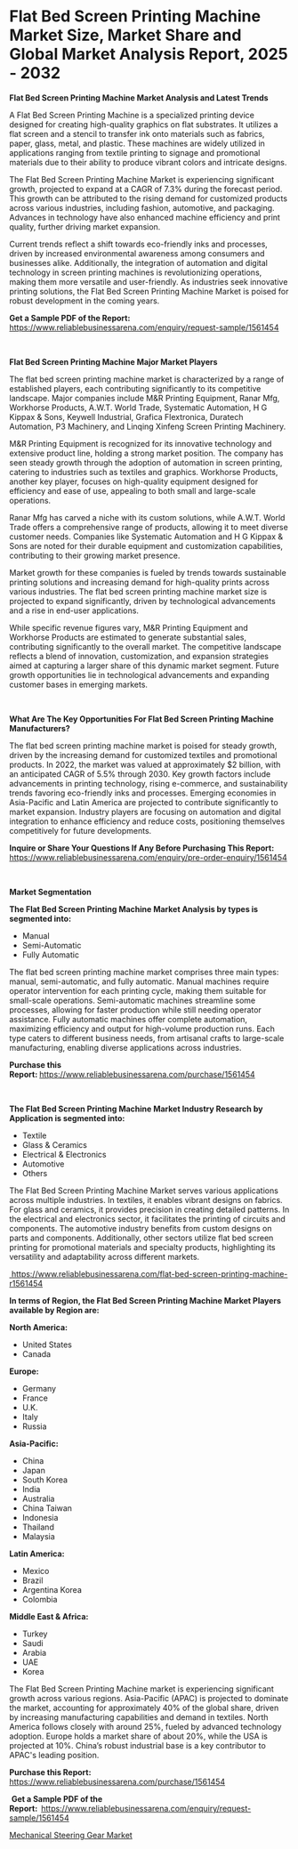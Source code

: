 <p><h1>Flat Bed Screen Printing Machine Market Size, Market Share and Global Market Analysis Report, 2025 - 2032</h1></p><p><strong>Flat Bed Screen Printing Machine Market Analysis and Latest Trends</strong></p>
<p><p>A Flat Bed Screen Printing Machine is a specialized printing device designed for creating high-quality graphics on flat substrates. It utilizes a flat screen and a stencil to transfer ink onto materials such as fabrics, paper, glass, metal, and plastic. These machines are widely utilized in applications ranging from textile printing to signage and promotional materials due to their ability to produce vibrant colors and intricate designs.</p><p>The Flat Bed Screen Printing Machine Market is experiencing significant growth, projected to expand at a CAGR of 7.3% during the forecast period. This growth can be attributed to the rising demand for customized products across various industries, including fashion, automotive, and packaging. Advances in technology have also enhanced machine efficiency and print quality, further driving market expansion.</p><p>Current trends reflect a shift towards eco-friendly inks and processes, driven by increased environmental awareness among consumers and businesses alike. Additionally, the integration of automation and digital technology in screen printing machines is revolutionizing operations, making them more versatile and user-friendly. As industries seek innovative printing solutions, the Flat Bed Screen Printing Machine Market is poised for robust development in the coming years.</p></p>
<p><strong>Get a Sample PDF of the Report:&nbsp;</strong> <a href="https://www.reliablebusinessarena.com/enquiry/request-sample/1561454?utm_campaign=3186&utm_medium=2&utm_source=Github&utm_content=ia&utm_term=08042025&utm_id=flat-bed-screen-printing-machine">https://www.reliablebusinessarena.com/enquiry/request-sample/1561454</a></p>
<p>&nbsp;</p>
<p><strong>Flat Bed Screen Printing Machine Major Market Players</strong></p>
<p><p>The flat bed screen printing machine market is characterized by a range of established players, each contributing significantly to its competitive landscape. Major companies include M&R Printing Equipment, Ranar Mfg, Workhorse Products, A.W.T. World Trade, Systematic Automation, H G Kippax & Sons, Keywell Industrial, Grafica Flextronica, Duratech Automation, P3 Machinery, and Linqing Xinfeng Screen Printing Machinery.</p><p>M&R Printing Equipment is recognized for its innovative technology and extensive product line, holding a strong market position. The company has seen steady growth through the adoption of automation in screen printing, catering to industries such as textiles and graphics. Workhorse Products, another key player, focuses on high-quality equipment designed for efficiency and ease of use, appealing to both small and large-scale operations.</p><p>Ranar Mfg has carved a niche with its custom solutions, while A.W.T. World Trade offers a comprehensive range of products, allowing it to meet diverse customer needs. Companies like Systematic Automation and H G Kippax & Sons are noted for their durable equipment and customization capabilities, contributing to their growing market presence.</p><p>Market growth for these companies is fueled by trends towards sustainable printing solutions and increasing demand for high-quality prints across various industries. The flat bed screen printing machine market size is projected to expand significantly, driven by technological advancements and a rise in end-user applications.</p><p>While specific revenue figures vary, M&R Printing Equipment and Workhorse Products are estimated to generate substantial sales, contributing significantly to the overall market. The competitive landscape reflects a blend of innovation, customization, and expansion strategies aimed at capturing a larger share of this dynamic market segment. Future growth opportunities lie in technological advancements and expanding customer bases in emerging markets.</p></p>
<p>&nbsp;</p>
<p><strong>What Are The Key Opportunities For Flat Bed Screen Printing Machine Manufacturers?</strong></p>
<p><p>The flat bed screen printing machine market is poised for steady growth, driven by the increasing demand for customized textiles and promotional products. In 2022, the market was valued at approximately $2 billion, with an anticipated CAGR of 5.5% through 2030. Key growth factors include advancements in printing technology, rising e-commerce, and sustainability trends favoring eco-friendly inks and processes. Emerging economies in Asia-Pacific and Latin America are projected to contribute significantly to market expansion. Industry players are focusing on automation and digital integration to enhance efficiency and reduce costs, positioning themselves competitively for future developments.</p></p>
<p><strong>Inquire or Share Your Questions If Any Before Purchasing This Report:</strong> <a href="https://www.reliablebusinessarena.com/enquiry/pre-order-enquiry/1561454?utm_campaign=3186&utm_medium=2&utm_source=Github&utm_content=ia&utm_term=08042025&utm_id=flat-bed-screen-printing-machine">https://www.reliablebusinessarena.com/enquiry/pre-order-enquiry/1561454</a></p>
<p>&nbsp;</p>
<p><strong>Market Segmentation</strong></p>
<p><strong>The Flat Bed Screen Printing Machine Market Analysis by types is segmented into:</strong></p>
<p><ul><li>Manual</li><li>Semi-Automatic</li><li>Fully Automatic</li></ul></p>
<p><p>The flat bed screen printing machine market comprises three main types: manual, semi-automatic, and fully automatic. Manual machines require operator intervention for each printing cycle, making them suitable for small-scale operations. Semi-automatic machines streamline some processes, allowing for faster production while still needing operator assistance. Fully automatic machines offer complete automation, maximizing efficiency and output for high-volume production runs. Each type caters to different business needs, from artisanal crafts to large-scale manufacturing, enabling diverse applications across industries.</p></p>
<p><strong>Purchase this Report:&nbsp;</strong><a href="https://www.reliablebusinessarena.com/purchase/1561454?utm_campaign=3186&utm_medium=2&utm_source=Github&utm_content=ia&utm_term=08042025&utm_id=flat-bed-screen-printing-machine">https://www.reliablebusinessarena.com/purchase/1561454</a></p>
<p>&nbsp;</p>
<p><strong>The Flat Bed Screen Printing Machine Market Industry Research by Application is segmented into:</strong></p>
<p><ul><li>Textile</li><li>Glass & Ceramics</li><li>Electrical & Electronics</li><li>Automotive</li><li>Others</li></ul></p>
<p><p>The Flat Bed Screen Printing Machine Market serves various applications across multiple industries. In textiles, it enables vibrant designs on fabrics. For glass and ceramics, it provides precision in creating detailed patterns. In the electrical and electronics sector, it facilitates the printing of circuits and components. The automotive industry benefits from custom designs on parts and components. Additionally, other sectors utilize flat bed screen printing for promotional materials and specialty products, highlighting its versatility and adaptability across different markets.</p></p>
<p><a href="https://www.reliablebusinessarena.com/flat-bed-screen-printing-machine-r1561454?utm_campaign=3186&utm_medium=2&utm_source=Github&utm_content=ia&utm_term=08042025&utm_id=flat-bed-screen-printing-machine">&nbsp;https://www.reliablebusinessarena.com/flat-bed-screen-printing-machine-r1561454</a></p>
<p><strong>In terms of Region, the Flat Bed Screen Printing Machine Market Players available by Region are:</strong></p>
<p>
    <p> <strong> North America: </strong>
        <ul>
            <li>United States</li>
            <li>Canada</li>
        </ul>
        </p> 
    <p> <strong> Europe: </strong>
        <ul>
            <li>Germany</li>
            <li>France</li>
            <li>U.K.</li>
            <li>Italy</li>
            <li>Russia</li>
        </ul>
        </p> 
    <p> <strong> Asia-Pacific: </strong>
        <ul>
            <li>China</li>
            <li>Japan</li>
            <li>South Korea</li>
            <li>India</li>
            <li>Australia</li>
            <li>China Taiwan</li>
            <li>Indonesia</li>
            <li>Thailand</li>
            <li>Malaysia</li>
        </ul>
        </p> 
    <p> <strong> Latin America: </strong>
        <ul>
            <li>Mexico</li>
            <li>Brazil</li>
            <li>Argentina Korea</li>
            <li>Colombia</li>
        </ul>
        </p> 
    <p> <strong> Middle East & Africa: </strong>
        <ul>
            <li>Turkey</li>
            <li>Saudi</li>
            <li>Arabia</li>
            <li>UAE</li>
            <li>Korea</li>
        </ul>
    </p>
    </p>
<p><p>The Flat Bed Screen Printing Machine market is experiencing significant growth across various regions. Asia-Pacific (APAC) is projected to dominate the market, accounting for approximately 40% of the global share, driven by increasing manufacturing capabilities and demand in textiles. North America follows closely with around 25%, fueled by advanced technology adoption. Europe holds a market share of about 20%, while the USA is projected at 10%. China’s robust industrial base is a key contributor to APAC's leading position.</p></p>
<p><strong>Purchase this Report: </strong><a href="https://www.reliablebusinessarena.com/purchase/1561454?utm_campaign=3186&utm_medium=2&utm_source=Github&utm_content=ia&utm_term=08042025&utm_id=flat-bed-screen-printing-machine">https://www.reliablebusinessarena.com/purchase/1561454</a></p>
<p>&nbsp;<strong>Get a Sample PDF of the Report:&nbsp;&nbsp;</strong><a href="https://www.reliablebusinessarena.com/enquiry/request-sample/1561454?utm_campaign=3186&utm_medium=2&utm_source=Github&utm_content=ia&utm_term=08042025&utm_id=flat-bed-screen-printing-machine">https://www.reliablebusinessarena.com/enquiry/request-sample/1561454</a></p>
<p><strong></strong></p>
<p><p><a href="https://github.com/rrosasdaunas/Market-Research-Report-List-1/blob/main/mechanical-steering-gear-market.md?utm_campaign=3186&utm_medium=2&utm_source=Github&utm_content=ia&utm_term=08042025&utm_id=flat-bed-screen-printing-machine">Mechanical Steering Gear Market</a></p></p>